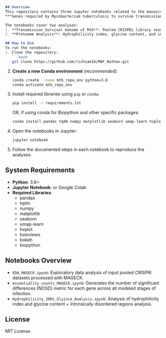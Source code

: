 ```markdown
## Overview
This repository contains three Jupyter notebooks related to the manuscript titled:
**"Genes required by Mycobacterium tuberculosis to survive transmission"** by Mishra et al.

The notebooks cover two analyses:
1. **Transmission Survival Genome of Mtb**: Pooled CRISPRi library results, generating number of significant differences (NOSD) counts.
2. **Proteome Analysis**: Hydrophilicity index, glycine content, and intrinsic disorder regions analysis across the Mtb proteome.

## How to Use
To run the notebooks:
1. Clone the repository:
   ```bash
   git clone https://github.com/richiam16/MAF_Nathan.git
   ```

2. **Create a new Conda environment** (recommended):
   ```bash
   conda create --name mtb_repo_env python=3.8
   conda activate mtb_repo_env
   ```

3. Install required libraries using `pip` or `conda`:
   ```bash
   pip install -r requirements.txt
   ```

   OR, if using conda for Biopython and other specific packages:
   ```bash
   conda install pandas tqdm numpy matplotlib seaborn umap-learn hvplot holoviews bokeh biopython
   ```

4. Open the notebooks in Jupyter:
   ```bash
   jupyter notebook
   ```

5. Follow the documented steps in each notebook to reproduce the analyses.

## System Requirements
- **Python**: 3.8+
- **Jupyter Notebook**: or Google Colab
- **Required Libraries**:
   - pandas
   - tqdm
   - numpy
   - matplotlib
   - seaborn
   - umap-learn
   - hvplot
   - holoviews
   - bokeh
   - biopython

## Notebooks Overview
- `EDA_MAGECK.ipynb`: Exploratory data analysis of input pooled CRISPRi datasets processed with MAGECK.
- `essentiality_counts_MAGECK.ipynb`: Generates the number of significant differences (NOSD) metric for each gene across all modeled stages of infection. 
- `Hydrophilicity_IDRs_Glyince_Analysis.ipynb`: Analysis of hydrophilicity index and glycine content + Intrinsically disordered regions analysis.

## License
MIT License.
```